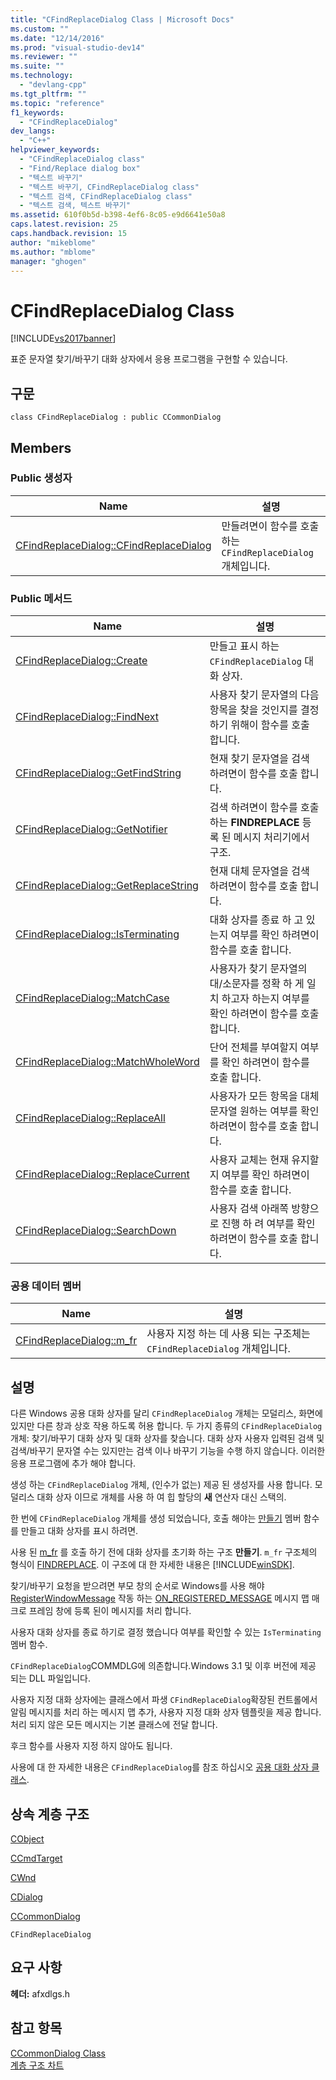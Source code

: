 ```yaml
---
title: "CFindReplaceDialog Class | Microsoft Docs"
ms.custom: ""
ms.date: "12/14/2016"
ms.prod: "visual-studio-dev14"
ms.reviewer: ""
ms.suite: ""
ms.technology: 
  - "devlang-cpp"
ms.tgt_pltfrm: ""
ms.topic: "reference"
f1_keywords: 
  - "CFindReplaceDialog"
dev_langs: 
  - "C++"
helpviewer_keywords: 
  - "CFindReplaceDialog class"
  - "Find/Replace dialog box"
  - "텍스트 바꾸기"
  - "텍스트 바꾸기, CFindReplaceDialog class"
  - "텍스트 검색, CFindReplaceDialog class"
  - "텍스트 검색, 텍스트 바꾸기"
ms.assetid: 610f0b5d-b398-4ef6-8c05-e9d6641e50a8
caps.latest.revision: 25
caps.handback.revision: 15
author: "mikeblome"
ms.author: "mblome"
manager: "ghogen"
---
```

# CFindReplaceDialog Class
[!INCLUDE[vs2017banner](../../assembler/inline/includes/vs2017banner.md)]

표준 문자열 찾기\/바꾸기 대화 상자에서 응용 프로그램을 구현할 수 있습니다.  
  
## 구문  
  
```  
class CFindReplaceDialog : public CCommonDialog  
```  
  
## Members  
  
### Public 생성자  
  
|Name|설명|  
|----------|--------|  
|[CFindReplaceDialog::CFindReplaceDialog](../Topic/CFindReplaceDialog::CFindReplaceDialog.md)|만들려면이 함수를 호출 하는 `CFindReplaceDialog` 개체입니다.|  
  
### Public 메서드  
  
|Name|설명|  
|----------|--------|  
|[CFindReplaceDialog::Create](../Topic/CFindReplaceDialog::Create.md)|만들고 표시 하는 `CFindReplaceDialog` 대화 상자.|  
|[CFindReplaceDialog::FindNext](../Topic/CFindReplaceDialog::FindNext.md)|사용자 찾기 문자열의 다음 항목을 찾을 것인지를 결정 하기 위해이 함수를 호출 합니다.|  
|[CFindReplaceDialog::GetFindString](../Topic/CFindReplaceDialog::GetFindString.md)|현재 찾기 문자열을 검색 하려면이 함수를 호출 합니다.|  
|[CFindReplaceDialog::GetNotifier](../Topic/CFindReplaceDialog::GetNotifier.md)|검색 하려면이 함수를 호출 하는  **FINDREPLACE** 등록 된 메시지 처리기에서 구조.|  
|[CFindReplaceDialog::GetReplaceString](../Topic/CFindReplaceDialog::GetReplaceString.md)|현재 대체 문자열을 검색 하려면이 함수를 호출 합니다.|  
|[CFindReplaceDialog::IsTerminating](../Topic/CFindReplaceDialog::IsTerminating.md)|대화 상자를 종료 하 고 있는지 여부를 확인 하려면이 함수를 호출 합니다.|  
|[CFindReplaceDialog::MatchCase](../Topic/CFindReplaceDialog::MatchCase.md)|사용자가 찾기 문자열의 대\/소문자를 정확 하 게 일치 하고자 하는지 여부를 확인 하려면이 함수를 호출 합니다.|  
|[CFindReplaceDialog::MatchWholeWord](../Topic/CFindReplaceDialog::MatchWholeWord.md)|단어 전체를 부여할지 여부를 확인 하려면이 함수를 호출 합니다.|  
|[CFindReplaceDialog::ReplaceAll](../Topic/CFindReplaceDialog::ReplaceAll.md)|사용자가 모든 항목을 대체 문자열 원하는 여부를 확인 하려면이 함수를 호출 합니다.|  
|[CFindReplaceDialog::ReplaceCurrent](../Topic/CFindReplaceDialog::ReplaceCurrent.md)|사용자 교체는 현재 유지할지 여부를 확인 하려면이 함수를 호출 합니다.|  
|[CFindReplaceDialog::SearchDown](../Topic/CFindReplaceDialog::SearchDown.md)|사용자 검색 아래쪽 방향으로 진행 하 려 여부를 확인 하려면이 함수를 호출 합니다.|  
  
### 공용 데이터 멤버  
  
|Name|설명|  
|----------|--------|  
|[CFindReplaceDialog::m\_fr](../Topic/CFindReplaceDialog::m_fr.md)|사용자 지정 하는 데 사용 되는 구조체는 `CFindReplaceDialog` 개체입니다.|  
  
## 설명  
 다른 Windows 공용 대화 상자를 달리 `CFindReplaceDialog` 개체는 모덜리스, 화면에 있지만 다른 창과 상호 작용 하도록 허용 합니다.  두 가지 종류의 `CFindReplaceDialog` 개체: 찾기\/바꾸기 대화 상자 및 대화 상자를 찾습니다.  대화 상자 사용자 입력된 검색 및 검색\/바꾸기 문자열 수는 있지만는 검색 이나 바꾸기 기능을 수행 하지 않습니다.  이러한 응용 프로그램에 추가 해야 합니다.  
  
 생성 하는 `CFindReplaceDialog` 개체, \(인수가 없는\) 제공 된 생성자를 사용 합니다.  모덜리스 대화 상자 이므로 개체를 사용 하 여 힙 할당의  **새** 연산자 대신 스택의.  
  
 한 번에 `CFindReplaceDialog` 개체를 생성 되었습니다, 호출 해야는  [만들기](../Topic/CFindReplaceDialog::Create.md) 멤버 함수를 만들고 대화 상자를 표시 하려면.  
  
 사용 된  [m\_fr](../Topic/CFindReplaceDialog::m_fr.md) 를 호출 하기 전에 대화 상자를 초기화 하는 구조  **만들기**.  `m_fr` 구조체의 형식이  [FINDREPLACE](http://msdn.microsoft.com/library/windows/desktop/ms646835).  이 구조에 대 한 자세한 내용은 [!INCLUDE[winSDK](../../atl/includes/winsdk_md.md)].  
  
 찾기\/바꾸기 요청을 받으려면 부모 창의 순서로 Windows를 사용 해야  [RegisterWindowMessage](http://msdn.microsoft.com/library/windows/desktop/ms644947) 작동 하는  [ON\_REGISTERED\_MESSAGE](../Topic/ON_REGISTERED_MESSAGE.md) 메시지 맵 매크로 프레임 창에 등록 된이 메시지를 처리 합니다.  
  
 사용자 대화 상자를 종료 하기로 결정 했습니다 여부를 확인할 수 있는 `IsTerminating` 멤버 함수.  
  
 `CFindReplaceDialog`COMMDLG에 의존합니다.Windows 3.1 및 이후 버전에 제공 되는 DLL 파일입니다.  
  
 사용자 지정 대화 상자에는 클래스에서 파생 `CFindReplaceDialog`확장된 컨트롤에서 알림 메시지를 처리 하는 메시지 맵 추가, 사용자 지정 대화 상자 템플릿을 제공 합니다.  처리 되지 않은 모든 메시지는 기본 클래스에 전달 합니다.  
  
 후크 함수를 사용자 지정 하지 않아도 됩니다.  
  
 사용에 대 한 자세한 내용은 `CFindReplaceDialog`를 참조 하십시오  [공용 대화 상자 클래스](../../mfc/common-dialog-classes.md).  
  
## 상속 계층 구조  
 [CObject](../../mfc/reference/cobject-class.md)  
  
 [CCmdTarget](../../mfc/reference/ccmdtarget-class.md)  
  
 [CWnd](../../mfc/reference/cwnd-class.md)  
  
 [CDialog](../../mfc/reference/cdialog-class.md)  
  
 [CCommonDialog](../../mfc/reference/ccommondialog-class.md)  
  
 `CFindReplaceDialog`  
  
## 요구 사항  
 **헤더:**  afxdlgs.h  
  
## 참고 항목  
 [CCommonDialog Class](../../mfc/reference/ccommondialog-class.md)   
 [계층 구조 차트](../../mfc/hierarchy-chart.md)